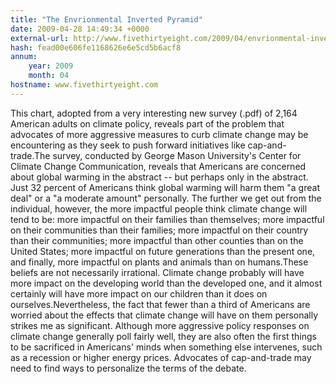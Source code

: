 ```yaml
---
title: "The Envrionmental Inverted Pyramid"
date: 2009-04-28 14:49:34 +0000
external-url: http://www.fivethirtyeight.com/2009/04/envrionmental-inverted-pyramid.html
hash: fead00e606fe1168626e6e5cd5b6acf8
annum:
    year: 2009
    month: 04
hostname: www.fivethirtyeight.com
---
```


This chart, adopted from a very interesting new survey (.pdf) of 2,164 American adults on climate policy, reveals part of the problem that advocates of more aggressive measures to curb climate change may be encountering as they seek to push forward initiatives like cap-and-trade.The survey, conducted by George Mason University's Center for Climate Change Communication, reveals that Americans are concerned about global warming in the abstract -- but perhaps only in the abstract.  Just 32 percent of Americans think global warming will harm them "a great deal" or a "a moderate amount" personally.  The further we get out from the individual, however, the more impactful people think climate change will tend to be: more impactful on their families than themselves; more impactful on their communities than their families; more impactful on their country than their communities; more impactful than other counties than on the United States; more impactful on future generations than the present one, and finally, more impactful on plants and animals than on humans.These beliefs are not necessarily irrational.  Climate change probably will have more impact on the developing world than the developed one, and it almost certainly will have more impact on our children than it does on ourselves.Nevertheless, the fact that fewer than a third of Americans are worried about the effects that climate change will have on them personally strikes me as significant.   Although more aggressive policy responses on climate change generally poll fairly well, they are also often the first things to be sacrificed in Americans' minds when something else intervenes, such as a recession or higher energy prices.  Advocates of cap-and-trade may need to find ways to personalize the terms of the debate.
